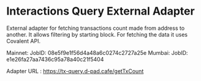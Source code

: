 # Interactions Query External Adapter

External adapter for fetching transactions count made from address to another. It allows filtering by starting block. 
For fetching the data it uses Covalent API.

Mainnet: 
JobID: 08e5f9e1f56d4a48a6c0274c2727a25e
Mumbai: 
JobID: e1e26fa27aa7436c95a78a40c21f5404

Adapter URL :
https://tx-query.d-pad.cafe/getTxCount